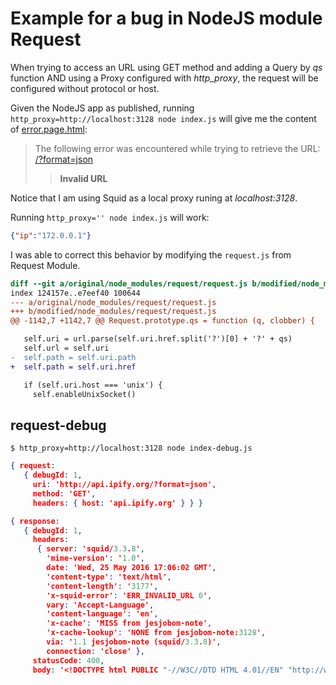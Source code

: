 # Example for a bug in NodeJS module Request

When trying to access an URL using GET method and adding a Query by *qs* function AND using a Proxy configured with *http_proxy*, the request will be configured without protocol or host.

Given the NodeJS app as published, running `http_proxy=http://localhost:3128 node index.js` will give me the content of [error.page.html](error.page.html):

>  <div>
>  <p>The following error was encountered while trying to retrieve the URL: <a href="/?format=json">/?format=json</a></p>
>  <blockquote>
>  <p><b>Invalid URL</b></p>
>  </blockquote>
>  </div>

Notice that I am using Squid as a local proxy runing at *localhost:3128*.

Running `http_proxy='' node index.js` will work:

```json
{"ip":"172.0.0.1"}
```

I was able to correct this behavior by modifying the `request.js` from Request Module.

```diff
diff --git a/original/node_modules/request/request.js b/modified/node_modules/request/request.js
index 124157e..e7eef40 100644
--- a/original/node_modules/request/request.js
+++ b/modified/node_modules/request/request.js
@@ -1142,7 +1142,7 @@ Request.prototype.qs = function (q, clobber) {

   self.uri = url.parse(self.uri.href.split('?')[0] + '?' + qs)
   self.url = self.uri
-  self.path = self.uri.path
+  self.path = self.uri.href

   if (self.uri.host === 'unix') {
     self.enableUnixSocket()
```

## request-debug

```
$ http_proxy=http://localhost:3128 node index-debug.js
```

```json
{ request:
   { debugId: 1,
     uri: 'http://api.ipify.org/?format=json',
     method: 'GET',
     headers: { host: 'api.ipify.org' } } }

{ response:
   { debugId: 1,
     headers:
      { server: 'squid/3.3.8',
        'mime-version': '1.0',
        date: 'Wed, 25 May 2016 17:06:02 GMT',
        'content-type': 'text/html',
        'content-length': '3177',
        'x-squid-error': 'ERR_INVALID_URL 0',
        vary: 'Accept-Language',
        'content-language': 'en',
        'x-cache': 'MISS from jesjobom-note',
        'x-cache-lookup': 'NONE from jesjobom-note:3128',
        via: '1.1 jesjobom-note (squid/3.3.8)',
        connection: 'close' },
     statusCode: 400,
     body: '<!DOCTYPE html PUBLIC "-//W3C//DTD HTML 4.01//EN" "http://www.w3.org/TR/html4/strict.dtd">\n<html><head>\n<meta http-equiv="Content-Type" content="text/html; charset=utf-8">\n<title>ERROR: The requested URL could not be retrieved</title>\n<style type="text/css"><!-- \n /*\n Stylesheet for Squid Error pages\n Adapted from design by Free CSS Templates\n http://www.freecsstemplates.org\n Released for free under a Creative Commons Attribution 2.5 License\n*/\n\n/* Page basics */\n* {\n\tfont-family: verdana, sans-serif;\n}\n\nhtml body {\n\tmargin: 0;\n\tpadding: 0;\n\tbackground: #efefef;\n\tfont-size: 12px;\n\tcolor: #1e1e1e;\n}\n\n/* Page displayed title area */\n#titles {\n\tmargin-left: 15px;\n\tpadding: 10px;\n\tpadding-left: 100px;\n\tbackground: url(\'http://www.squid-cache.org/Artwork/SN.png\') no-repeat left;\n}\n\n/* initial title */\n#titles h1 {\n\tcolor: #000000;\n}\n#titles h2 {\n\tcolor: #000000;\n}\n\n/* special event: FTP success page titles */\n#titles ftpsuccess {\n\tbackground-color:#00ff00;\n\twidth:100%;\n}\n\n/* Page displayed body content area */\n#content {\n\tpadding: 10px;\n\tbackground: #ffffff;\n}\n\n/* General text */\np {\n}\n\n/* error brief description */\n#error p {\n}\n\n/* some data which may have caused the problem */\n#data {\n}\n\n/* the error message received from the system or other software */\n#sysmsg {\n}\n\npre {\n    font-family:sans-serif;\n}\n\n/* special event: FTP / Gopher directory listing */\n#dirmsg {\n    font-family: courier;\n    color: black;\n    font-size: 10pt;\n}\n#dirlisting {\n    margin-left: 2%;\n    margin-right: 2%;\n}\n#dirlisting tr.entry td.icon,td.filename,td.size,td.date {\n    border-bottom: groove;\n}\n#dirlisting td.size {\n    width: 50px;\n    text-align: right;\n    padding-right: 5px;\n}\n\n/* horizontal lines */\nhr {\n\tmargin: 0;\n}\n\n/* page displayed footer area */\n#footer {\n\tfont-size: 9px;\n\tpadding-left: 10px;\n}\n\n\nbody\n:lang(fa) { direction: rtl; font-size: 100%; font-family: Tahoma, Roya, sans-serif; float: right; }\n:lang(he) { direction: rtl; }\n --></style>\n</head><body id=ERR_INVALID_URL>\n<div id="titles">\n<h1>ERROR</h1>\n<h2>The requested URL could not be retrieved</h2>\n</div>\n<hr>\n\n<div id="content">\n<p>The following error was encountered while trying to retrieve the URL: <a href="/?format=json">/?format=json</a></p>\n\n<blockquote id="error">\n<p><b>Invalid URL</b></p>\n</blockquote>\n\n<p>Some aspect of the requested URL is incorrect.</p>\n\n<p>Some possible problems are:</p>\n<ul>\n<li><p>Missing or incorrect access protocol (should be <q>http://</q> or similar)</p></li>\n<li><p>Missing hostname</p></li>\n<li><p>Illegal double-escape in the URL-Path</p></li>\n<li><p>Illegal character in hostname; underscores are not allowed.</p></li>\n</ul>\n\n<p>Your cache administrator is <a href="mailto:webmaster?subject=CacheErrorInfo%20-%20ERR_INVALID_URL&amp;body=CacheHost%3A%20jesjobom-note%0D%0AErrPage%3A%20ERR_INVALID_URL%0D%0AErr%3A%20%5Bnone%5D%0D%0ATimeStamp%3A%20Wed,%2025%20May%202016%2017%3A06%3A02%20GMT%0D%0A%0D%0AClientIP%3A%20127.0.0.1%0D%0A%0D%0AHTTP%20Request%3A%0D%0A%0D%0A%0D%0A">webmaster</a>.</p>\n<br>\n</div>\n\n<hr>\n<div id="footer">\n<p>Generated Wed, 25 May 2016 17:06:02 GMT by jesjobom-note (squid/3.3.8)</p>\n<!-- ERR_INVALID_URL -->\n</div>\n</body></html>\n' } }
```
